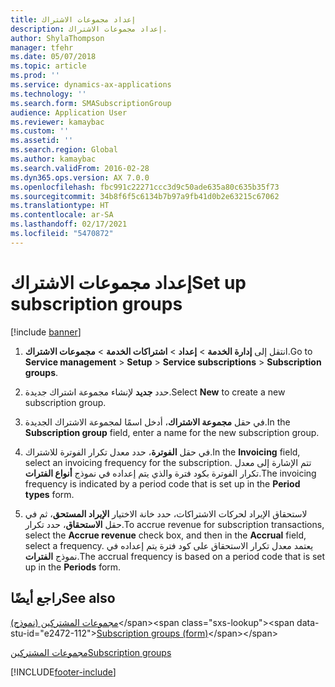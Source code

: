 ```yaml
---
title: إعداد مجموعات الاشتراك
description: إعداد مجموعات الاشتراك.
author: ShylaThompson
manager: tfehr
ms.date: 05/07/2018
ms.topic: article
ms.prod: ''
ms.service: dynamics-ax-applications
ms.technology: ''
ms.search.form: SMASubscriptionGroup
audience: Application User
ms.reviewer: kamaybac
ms.custom: ''
ms.assetid: ''
ms.search.region: Global
ms.author: kamaybac
ms.search.validFrom: 2016-02-28
ms.dyn365.ops.version: AX 7.0.0
ms.openlocfilehash: fbc991c22271ccc3d9c50ade635a80c635b35f73
ms.sourcegitcommit: 34b8f6f5c6134b7b97a9fb41d0b2e63215c67062
ms.translationtype: HT
ms.contentlocale: ar-SA
ms.lasthandoff: 02/17/2021
ms.locfileid: "5470872"
---
```

# <a name="set-up-subscription-groups"></a><span data-ttu-id="e2472-103">إعداد مجموعات الاشتراك</span><span class="sxs-lookup"><span data-stu-id="e2472-103">Set up subscription groups</span></span> 

[!include [banner](../includes/banner.md)]


1.  <span data-ttu-id="e2472-104">انتقل إلى **إدارة الخدمة** \> **إعداد** \> **اشتراكات الخدمة** \> **مجموعات الاشتراك**.</span><span class="sxs-lookup"><span data-stu-id="e2472-104">Go to **Service management** \> **Setup** \> **Service subscriptions** \> **Subscription groups**.</span></span>

2.  <span data-ttu-id="e2472-105">حدد **جديد** لإنشاء مجموعة اشتراك جديدة.</span><span class="sxs-lookup"><span data-stu-id="e2472-105">Select **New** to create a new subscription group.</span></span>

3.  <span data-ttu-id="e2472-106">في حقل **مجموعة الاشتراك**، أدخل اسمًا لمجموعة الاشتراك الجديدة.</span><span class="sxs-lookup"><span data-stu-id="e2472-106">In the **Subscription group** field, enter a name for the new subscription group.</span></span>

4.  <span data-ttu-id="e2472-107">في حقل **الفوترة**، حدد معدل تكرار الفوترة للاشتراك.</span><span class="sxs-lookup"><span data-stu-id="e2472-107">In the **Invoicing** field, select an invoicing frequency for the subscription.</span></span> <span data-ttu-id="e2472-108">تتم الإشارة إلى معدل تكرار الفوترة بكود فترة والذي يتم إعداده في نموذج **أنواع الفترات**.</span><span class="sxs-lookup"><span data-stu-id="e2472-108">The invoicing frequency is indicated by a period code that is set up in the **Period types** form.</span></span>

5.  <span data-ttu-id="e2472-109">لاستحقاق الإيراد لحركات الاشتراكات، حدد خانة الاختيار **الإيراد المستحق**، ثم في حقل **الاستحقاق**، حدد تكرار.</span><span class="sxs-lookup"><span data-stu-id="e2472-109">To accrue revenue for subscription transactions, select the **Accrue revenue** check box, and then in the **Accrual** field, select a frequency.</span></span> <span data-ttu-id="e2472-110">يعتمد معدل تكرار الاستحقاق على كود فترة يتم إعداده في نموذج **الفترات**.</span><span class="sxs-lookup"><span data-stu-id="e2472-110">The accrual frequency is based on a period code that is set up in the **Periods** form.</span></span>

## <a name="see-also"></a><span data-ttu-id="e2472-111">راجع أيضًا</span><span class="sxs-lookup"><span data-stu-id="e2472-111">See also</span></span>

<span data-ttu-id="e2472-112">[مجموعات المشتركين (نموذج)](https://technet.microsoft.com/library/aa553150\(v=ax.60\))</span><span class="sxs-lookup"><span data-stu-id="e2472-112">[Subscription groups (form)](https://technet.microsoft.com/library/aa553150\(v=ax.60\))</span></span>

[<span data-ttu-id="e2472-113">مجموعات المشتركين</span><span class="sxs-lookup"><span data-stu-id="e2472-113">Subscription groups</span></span>](subscription-groups.md)

  




[!INCLUDE[footer-include](../../includes/footer-banner.md)]